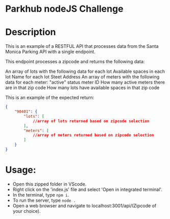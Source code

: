 # Parkhub nodeJS Challenge

# Description
This is an example of a RESTFUL API that processes data from the Santa Monica Parking API with a single endpoint.

This endpoint processes a zipcode and returns the following data:

An array of lots with the following data for each lot
Available spaces in each lot
Name for each lot
Steet Address
An array of meters with the following data for each meter:
"active" status
meter ID
How many active meters there are in that zip code
How many lots have available spaces in that zip code

This is an example of the expected return:
```JSON
{
    "90401": {
        "lots": [
            //array of lots returned based on zipcode selection
        ],
        "meters": [
            //array of meters returned based on zipcode selection
        ]
    }
}
```

# Usage:

* Open this zipped folder in VScode. 
* Right click on the 'index.js' file and select 'Open in integrated terminal'.
* In the terminal, type  ```npm i```.
* To run the server, type ```node .```
* Open a web browser and navigate to localhost:3001/api/(Zipcode of your choice).

